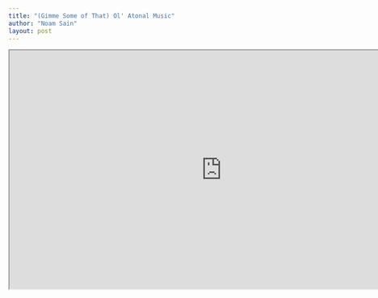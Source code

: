 ```yaml
---
title: "(Gimme Some of That) Ol' Atonal Music"
author: "Noam Sain"
layout: post
---
```


<iframe height="473" src="https://www.youtube.com/embed/gzodB0Sp6ZI?feature=oembed" title="(Gimme Some of That) Ol' Atonal Music - Merle Hazard feat. Alison Brown" width="840"></iframe>
